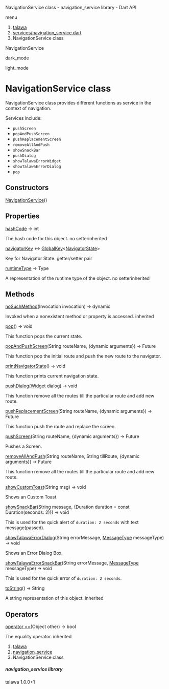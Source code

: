 




NavigationService class - navigation\_service library - Dart API







menu

1. [talawa](../index.html)
2. [services/navigation\_service.dart](../services_navigation_service/services_navigation_service-library.html)
3. NavigationService class

NavigationService


dark\_mode

light\_mode




# NavigationService class


NavigationService class provides different functions as service in the context of navigation.

Services include:

* `pushScreen`
* `popAndPushScreen`
* `pushReplacementScreen`
* `removeAllAndPush`
* `showSnackBar`
* `pushDialog`
* `showTalawaErrorWidget`
* `showTalawaErrorDialog`
* `pop`

## Constructors

[NavigationService](../services_navigation_service/NavigationService/NavigationService.html)()




## Properties

[hashCode](../services_navigation_service/NavigationService/hashCode.html)
→ int

The hash code for this object.
no setterinherited

[navigatorKey](../services_navigation_service/NavigationService/navigatorKey.html)
↔ [GlobalKey](https://api.flutter.dev/flutter/widgets/GlobalKey-class.html)<[NavigatorState](https://api.flutter.dev/flutter/widgets/NavigatorState-class.html)>

Key for Navigator State.
getter/setter pair

[runtimeType](../services_navigation_service/NavigationService/runtimeType.html)
→ Type

A representation of the runtime type of the object.
no setterinherited



## Methods

[noSuchMethod](../services_navigation_service/NavigationService/noSuchMethod.html)(Invocation invocation)
→ dynamic


Invoked when a nonexistent method or property is accessed.
inherited

[pop](../services_navigation_service/NavigationService/pop.html)()
→ void


This function pops the current state.

[popAndPushScreen](../services_navigation_service/NavigationService/popAndPushScreen.html)(String routeName, {dynamic arguments})
→ Future


This function pop the initial route and push the new route to the navigator.

[printNavigatorState](../services_navigation_service/NavigationService/printNavigatorState.html)()
→ void


This function prints current navigation state.

[pushDialog](../services_navigation_service/NavigationService/pushDialog.html)([Widget](https://api.flutter.dev/flutter/widgets/Widget-class.html) dialog)
→ void


This function remove all the routes till the particular route and add new route.

[pushReplacementScreen](../services_navigation_service/NavigationService/pushReplacementScreen.html)(String routeName, {dynamic arguments})
→ Future


This function push the route and replace the screen.

[pushScreen](../services_navigation_service/NavigationService/pushScreen.html)(String routeName, {dynamic arguments})
→ Future


Pushes a Screen.

[removeAllAndPush](../services_navigation_service/NavigationService/removeAllAndPush.html)(String routeName, String tillRoute, {dynamic arguments})
→ Future


This function remove all the routes till the particular route and add new route.

[showCustomToast](../services_navigation_service/NavigationService/showCustomToast.html)(String msg)
→ void


Shows an Custom Toast.

[showSnackBar](../services_navigation_service/NavigationService/showSnackBar.html)(String message, {Duration duration = const Duration(seconds: 2)})
→ void


This is used for the quick alert of `duration: 2 seconds` with text message(passed).

[showTalawaErrorDialog](../services_navigation_service/NavigationService/showTalawaErrorDialog.html)(String errorMessage, [MessageType](../enums_enums/MessageType.html) messageType)
→ void


Shows an Error Dialog Box.

[showTalawaErrorSnackBar](../services_navigation_service/NavigationService/showTalawaErrorSnackBar.html)(String errorMessage, [MessageType](../enums_enums/MessageType.html) messageType)
→ void


This is used for the quick error of `duration: 2 seconds`.

[toString](../services_navigation_service/NavigationService/toString.html)()
→ String


A string representation of this object.
inherited



## Operators

[operator ==](../services_navigation_service/NavigationService/operator_equals.html)(Object other)
→ bool


The equality operator.
inherited



 


1. [talawa](../index.html)
2. [navigation\_service](../services_navigation_service/services_navigation_service-library.html)
3. NavigationService class

##### navigation\_service library





talawa
1.0.0+1






